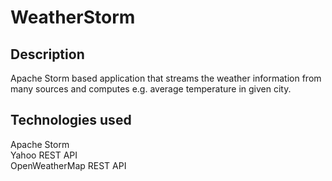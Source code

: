 # WeatherStorm

## Description
Apache Storm based application that streams the weather information from many sources and computes e.g. average temperature in given city.


## Technologies used
Apache Storm  
Yahoo REST API  
OpenWeatherMap REST API  